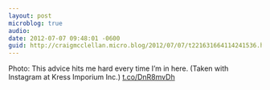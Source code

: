 ```yaml
---
layout: post
microblog: true
audio: 
date: 2012-07-07 09:48:01 -0600
guid: http://craigmcclellan.micro.blog/2012/07/07/t221631664114241536.html
---
```

Photo: This advice hits me hard every time I’m in here. (Taken with Instagram at Kress Imporium Inc.) [t.co/DnR8mvDh](http://t.co/DnR8mvDh)
